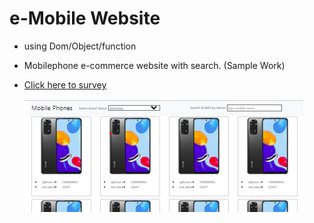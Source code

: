 # e-Mobile Website
- using Dom/Object/function
- Mobilephone e-commerce website with search. (Sample Work)
- [Click here to survey](https://sheikhabdulmoiz.github.io/Mobilephone-Website/)

	![img](https://github.com/sheikhabdulmoiz/Mobilephone-Website/blob/master/images/mobileweb%20ss.png)

